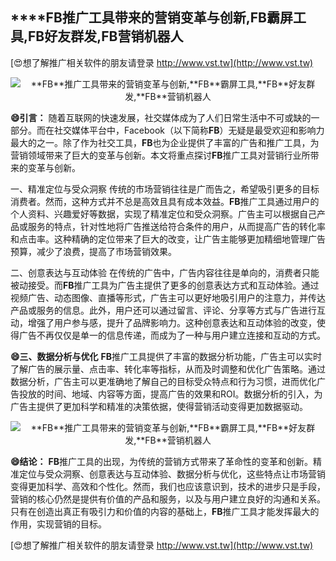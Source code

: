 ## ****FB**推广工具带来的营销变革与创新,**FB**霸屏工具,**FB**好友群发,**FB**营销机器人**

[😍想了解推广相关软件的朋友请登录 http://www.vst.tw](http://www.vst.tw)

 <center><img src="https://vst.tw/MP4/tuiguang/png/4.png" alt="**FB**推广工具带来的营销变革与创新,**FB**霸屏工具,**FB**好友群发,**FB**营销机器人"></center>

**😄引言：**
随着互联网的快速发展，社交媒体成为了人们日常生活中不可或缺的一部分。而在社交媒体平台中，Facebook（以下简称**FB**）无疑是最受欢迎和影响力最大的之一。除了作为社交工具，**FB**也为企业提供了丰富的广告和推广工具，为营销领域带来了巨大的变革与创新。本文将重点探讨**FB**推广工具对营销行业所带来的变革与创新。

一、精准定位与受众洞察
传统的市场营销往往是广而告之，希望吸引更多的目标消费者。然而，这种方式并不总是高效且具有成本效益。**FB**推广工具通过用户的个人资料、兴趣爱好等数据，实现了精准定位和受众洞察。广告主可以根据自己产品或服务的特点，针对性地将广告推送给符合条件的用户，从而提高广告的转化率和点击率。这种精确的定位带来了巨大的改变，让广告主能够更加精细地管理广告预算，减少了浪费，提高了市场营销效果。

二、创意表达与互动体验
在传统的广告中，广告内容往往是单向的，消费者只能被动接受。而**FB**推广工具为广告主提供了更多的创意表达方式和互动体验。通过视频广告、动态图像、直播等形式，广告主可以更好地吸引用户的注意力，并传达产品或服务的信息。此外，用户还可以通过留言、评论、分享等方式与广告进行互动，增强了用户参与感，提升了品牌影响力。这种创意表达和互动体验的改变，使得广告不再仅仅是单一的信息传递，而成为了一种与用户建立连接和互动的方式。

**😄三、数据分析与优化**
**FB**推广工具提供了丰富的数据分析功能，广告主可以实时了解广告的展示量、点击率、转化率等指标，从而及时调整和优化广告策略。通过数据分析，广告主可以更准确地了解自己的目标受众特点和行为习惯，进而优化广告投放的时间、地域、内容等方面，提高广告的效果和ROI。数据分析的引入，为广告主提供了更加科学和精准的决策依据，使得营销活动变得更加数据驱动。

 <center><img src="https://vst.tw/MP4/tuiguang/png/7.png" alt="**FB**推广工具带来的营销变革与创新,**FB**霸屏工具,**FB**好友群发,**FB**营销机器人"></center>

**😄结论：**
**FB**推广工具的出现，为传统的营销方式带来了革命性的变革和创新。精准定位与受众洞察、创意表达与互动体验、数据分析与优化，这些特点让市场营销变得更加科学、高效和个性化。然而，我们也应该意识到，技术的进步只是手段，营销的核心仍然是提供有价值的产品和服务，以及与用户建立良好的沟通和关系。只有在创造出真正有吸引力和价值的内容的基础上，**FB**推广工具才能发挥最大的作用，实现营销的目标。

[😍想了解推广相关软件的朋友请登录 http://www.vst.tw](http://www.vst.tw)



